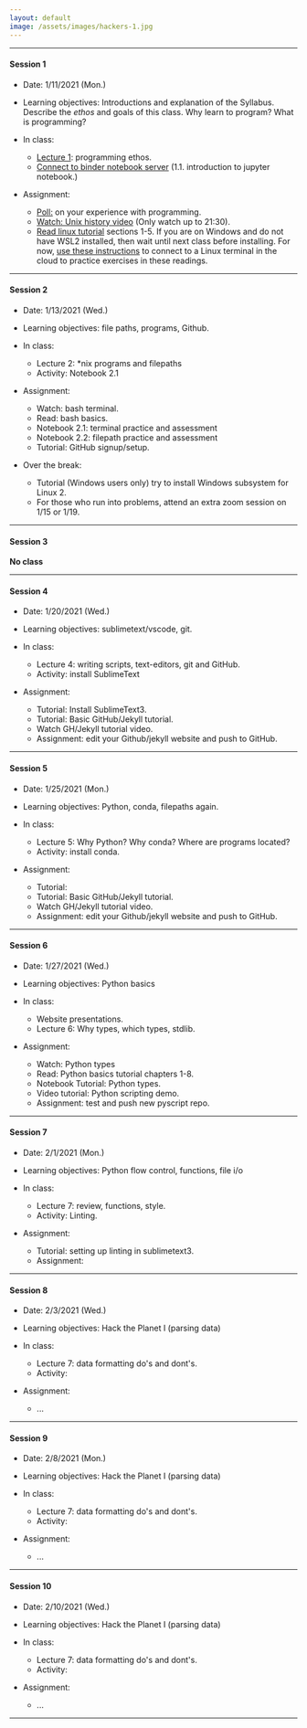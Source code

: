 ```yaml
---
layout: default
image: /assets/images/hackers-1.jpg
---
```


<hr>

#### Session 1
+ Date: 1/11/2021 (Mon.)  
+ Learning objectives: 
Introductions and explanation of the Syllabus. Describe the *ethos* and goals of this class. Why learn to program? What is programming? 
+ In class:
	- [Lecture 1](https://eaton-lab.org/hack-the-planet/lectures/session-1): programming ethos.  
	- [Connect to binder notebook server](https://mybinder.org/v2/gh/eaton-lab/hack-the-planet/HEAD?filepath=notebooks) (1.1. introduction to jupyter notebook.)

+ Assignment:
	- [Poll:](https://forms.gle/hJs3v5v6a5h7K76j6) on your experience with programming.
	- [Watch: Unix history video](https://www.youtube.com/watch?v=tc4ROCJYbm0&t=1290s) (Only watch up to 21:30).
	- [Read linux tutorial](https://ryanstutorials.net/linuxtutorial/navigation.php) sections 1-5.
	If you are on Windows and do not have WSL2 installed, then wait until next class before 
	installing. For now, [use these instructions](https://eaton-lab.org/hack-the-planet/assets/images/peek-connect-to-binder.gif)
	to connect to a Linux terminal in the cloud to practice exercises in these readings.
<hr>


#### Session 2
+ Date: 1/13/2021 (Wed.)  
+ Learning objectives: file paths, programs, Github.
+ In class:
	- Lecture 2: \*nix programs and filepaths
	- Activity: Notebook 2.1

+ Assignment:
	- Watch: bash terminal.
	- Read: bash basics.
	- Notebook 2.1: terminal practice and assessment
	- Notebook 2.2: filepath practice and assessment
	- Tutorial: GitHub signup/setup.

+ Over the break:
	- Tutorial (Windows users only) try to install Windows subsystem for Linux 2. 
	- For those who run into problems, attend an extra zoom session on 
	1/15 or 1/19. 
	 <!-- (Notes: Only follow instructions up to 6:20. make sure when you create a username that it does not have any spaces in it. Only install WSL2 and Ubuntu 20.04, do not follow any of the instructions after 6:20 when he shows how to install other versions.) -->

<hr>


#### Session 3
**No class**
<hr>


#### Session 4
+ Date: 1/20/2021 (Wed.)
+ Learning objectives: sublimetext/vscode, git.
+ In class:
	- Lecture 4: writing scripts, text-editors, git and GitHub.
	- Activity: install SublimeText

+ Assignment:
	- Tutorial: Install SublimeText3.
	- Tutorial: Basic GitHub/Jekyll tutorial. 
	- Watch GH/Jekyll tutorial video.
	- Assignment: edit your Github/jekyll website and push to GitHub.

<!-- Chellenges, follwing these instructions will require entering correct file paths, knowing hwere your files are located, calling command line programs like git correctly (again, file paths!) -->
<hr>

#### Session 5
+ Date: 1/25/2021 (Mon.)
+ Learning objectives: Python, conda, filepaths again.
+ In class:
	- Lecture 5: Why Python? Why conda? Where are programs located?
	- Activity: install conda.

+ Assignment:
	- Tutorial: 
	- Tutorial: Basic GitHub/Jekyll tutorial. 
	- Watch GH/Jekyll tutorial video.
	- Assignment: edit your Github/jekyll website and push to GitHub.

<hr>

<!-- Chellenges, follwing these instructions will require entering correct file paths, knowing hwere your files are located, calling command line programs like git correctly (again, file paths!) -->

#### Session 6
+ Date: 1/27/2021 (Wed.)
+ Learning objectives: Python basics
+ In class:
	- Website presentations.
	- Lecture 6: Why types, which types, stdlib.

+ Assignment:
	- Watch: Python types
	- Read: Python basics tutorial chapters 1-8.
	- Notebook Tutorial: Python types.
	- Video tutorial: Python scripting demo.
	- Assignment: test and push new pyscript repo.

<hr>

#### Session 7
+ Date: 2/1/2021 (Mon.)
+ Learning objectives: Python flow control, functions, file i/o
+ In class:
	- Lecture 7: review, functions, style.
	- Activity: Linting.

+ Assignment:
	- Tutorial: setting up linting in sublimetext3.
	- Assignment: 

<hr>


#### Session 8
+ Date: 2/3/2021 (Wed.)
+ Learning objectives: Hack the Planet I (parsing data)
+ In class:
	- Lecture 7: data formatting do's and dont's.
	- Activity: 

+ Assignment:
	- ...

<hr>


#### Session 9
+ Date: 2/8/2021 (Mon.)
+ Learning objectives: Hack the Planet I (parsing data)
+ In class:
	- Lecture 7: data formatting do's and dont's.
	- Activity: 

+ Assignment:
	- ...

<hr>


#### Session 10
+ Date: 2/10/2021 (Wed.)
+ Learning objectives: Hack the Planet I (parsing data)
+ In class:
	- Lecture 7: data formatting do's and dont's.
	- Activity: 

+ Assignment:
	- ...

<hr>